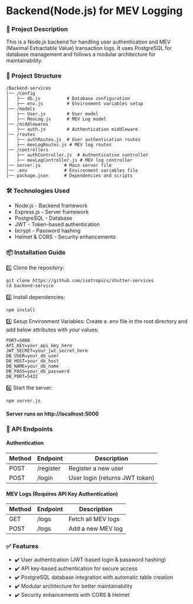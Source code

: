 # Backend(Node.js) for MEV Logging

### 📌 Project Description

This is a Node.js backend for handling user authentication and MEV (Maximal Extractable Value) transaction logs. It uses PostgreSQL for database management and follows a modular architecture for maintainability.

### 📁 Project Structure

```
/Backend-services
│── /config
│   ├── db.js          # Database configuration
│   ├── env.js         # Environment variables setup
│── /models
│   ├── User.js        # User model
│   ├── MevLog.js      # MEV Log model
│── /middlewares
│   ├── auth.js        # Authentication middleware
│── /routes
│   ├── authRoutes.js  # User authentication routes
│   ├── mevLogRoutes.js # MEV log routes
│── /controllers
│   ├── authController.js  # Authentication controller
│   ├── mevLogController.js # MEV log controller
│── server.js         # Main server file
│── .env              # Environment variables file
│── package.json      # Dependencies and scripts
```

### 🛠 Technologies Used

- Node.js - Backend framework
- Express.js - Server framework
- PostgreSQL - Database
- JWT - Token-based authentication
- bcrypt - Password hashing
- Helmet & CORS - Security enhancements

### 📦 Installation Guide

1️⃣ Clone the repository:

```
git clone https://github.com/isotropics/shutter-services
cd backend-service
```
2️⃣ Install dependencies:
```
npm install
```
3️⃣ Setup Environment Variables:
Create a .env file in the root directory and add below attributes with your values:
```
PORT=5000
API_KEY=your_api_key_here
JWT_SECRET=your_jwt_secret_here
DB_USER=your_db_user
DB_HOST=your_db_host
DB_NAME=your_db_name
DB_PASS=your_db_password
DB_PORT=5432
```
4️⃣ Start the server:
```
npm server.js
```
#### Server runs on http://localhost:5000

### 🔐 API Endpoints

#### Authentication
|   Method  |  Endpoint  |            Description           |
|-----------|------------|----------------------------------|
|    POST   |  /register |  Register a new user             |
|    POST   |   /login   |  User login (returns JWT token)  |
#### MEV Logs (Requires API Key Authentication)
|   Method  |  Endpoint  |            Description           |
|-----------|------------|----------------------------------|
|    GET    |   /logs    |  Fetch all MEV logs              |
|    POST   |   /logs    |  Add a new MEV log               |


### ✅ Features

- ✔️ User authentication (JWT-based login & password hashing)
- ✔️ API key-based authentication for secure access
- ✔️ PostgreSQL database integration with automatic table creation
- ✔️ Modular architecture for better maintainability
- ✔️ Security enhancements with CORS & Helmet
